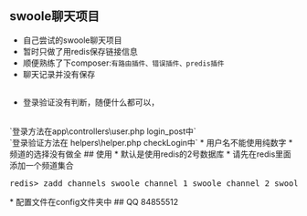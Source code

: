 ## swoole聊天项目


* 自己尝试的swoole聊天项目
* 暂时只做了用redis保存链接信息
* 顺便熟练了下composer:`有路由插件、错误插件、predis插件`
* 聊天记录并没有保存


## 
* 登录验证没有判断，随便什么都可以，
<br/>
`登录方法在app\controllers\user.php  login_post中`
<br/>
`登录验证方法在 helpers\helper.php checkLogin中`
* 用户名不能使用纯数字
* 频道的选择没有做全
## 使用
* 默认是使用redis的2号数据库
* 请先在redis里面 添加一个频道集合 
<pre class="brush:bash;">
redis> zadd channels swoole_channel_1 swoole_channel_2 swoole_channel_3
</pre>
* 配置文件在config文件夹中
## QQ 84855512